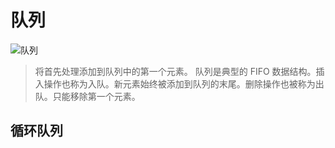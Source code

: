 <!--
 * @Author: your name
 * @Date: 2021-05-26 08:55:15
 * @LastEditTime: 2021-05-26 14:16:10
 * @LastEditors: Please set LastEditors
 * @Description: In User Settings Edit
 * @FilePath: \WEB\14.数据结构与算法\队列.md
-->
# 队列

![队列](https://aliyun-lc-upload.oss-cn-hangzhou.aliyuncs.com/aliyun-lc-upload/uploads/2018/08/14/screen-shot-2018-05-03-at-151021.png)

> 将首先处理添加到队列中的第一个元素。
> 队列是典型的 FIFO 数据结构。插入操作也称为入队。新元素始终被添加到队列的末尾。删除操作也被称为出队。只能移除第一个元素。


## 循环队列
